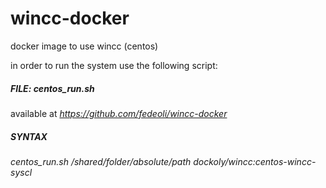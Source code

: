 # wincc-docker
docker image to use wincc (centos)

in order to run the system use the following script: 

##### FILE: *centos_run.sh* 
available at _https://github.com/fedeoli/wincc-docker_
##### SYNTAX 
*centos_run.sh* _/shared/folder/absolute/path_ _dockoly/wincc:centos-wincc-syscl_

